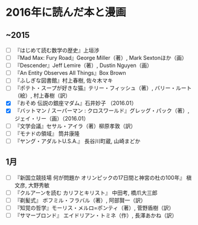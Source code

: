 # 2016年に読んだ本と漫画

## ~2015

- [ ] 『はじめて読む数学の歴史』上垣渉
- [ ] 『Mad Max: Fury Road』George Miller（著）, Mark Sextonほか（画）
- [ ] 『Descender』Jeff Lemire（著）, Dustin Nguyen（画）
- [ ] 『An Entity Observes All Things』Box Brown
- [ ] 『ふしぎな図書館』村上春樹, 佐々木マキ
- [ ] 『ポテト・スープが好きな猫』テリー・フィッシュ（著）, バリー・ルート（絵）, 村上春樹（訳）
- [x] 『おそめ 伝説の銀座マダム』石井妙子 （2016.01）
- [x] 『バットマン / スーパーマン : クロスワールド』グレッグ・パック（著）, ジェイ・リー（画）（2016.01）
- [ ] 『文学会議』セサル・アイラ（著）柳原孝敦（訳）
- [ ] 『モナドの領域』 筒井康隆
- [ ] 『ヤング・アダルトU.S.A.』 長谷川町蔵, 山崎まどか

## 1月

- [ ] 『新国立競技場 何が問題か オリンピックの17日間と神宮の杜の100年』 槇文彦, 大野秀敏
- [ ] 『クルアーンを読む カリフとキリスト』 中田考, 橋爪大三郎
- [ ] 『剃髪式』 ボフミル・フラバル（著）,  阿部賢一（訳）
- [ ] 『知覚の哲学』モーリス・メルロ=ポンティ（著）, 菅野盾樹（訳）
- [ ] 『サマーブロンド』 エイドリアン・トミネ（作）, 長澤あかね（訳）